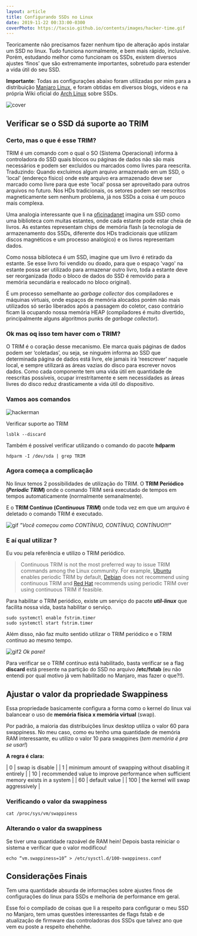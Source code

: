 ```yaml
---
layout: article
title: Configurando SSDs no Linux
date: 2019-11-22 00:33:00-0300
coverPhoto: https://tacsio.github.io/contents/images/hacker-time.gif
---
```


Teoricamente não precisamos fazer nenhum tipo de alteração após instalar um SSD no linux. Tudo funciona normalmente, e bem mais rápido, inclusive.  Porém, estudando melhor como funcionam os SSDs, existem diversos ajustes ‘finos’ que são extremamente importantes, sobretudo para estender a vida útil do seu SSD.

**Importante**: Todas as configurações abaixo foram utilizadas por mim para a distribuição [Manjaro Linux](https://manjaro.org/), e foram obtidas em diversos blogs, vídeos e na própria Wiki oficial do [Arch Linux](https://wiki.archlinux.org/index.php/Solid_state_drive) sobre SSDs.  

![cover][cover]

## Verificar se o SSD dá suporte ao TRIM
	
### Certo, mas o que é esse TRIM?

TRIM é um comando com o qual o SO (Sistema Operacional) informa à controladora do SSD quais blocos ou páginas de dados não são mais necessários e podem ser excluídos ou marcados como livres para reescrita. Traduzindo: Quando excluímos algum arquivo armazenado em um SSD, o 'local' (endereço físico) onde este arquivo era armazenado deve ser marcado como livre para que este 'local' possa ser aproveitado para outros arquivos no futuro. Nos HDs tradicionais, os setores podem ser reescritos magneticamente sem nenhum problema, já nos SSDs a coisa é um pouco mais complexa.

Uma analogia interessante que li na [oficinadanet](https://www.oficinadanet.com.br/hardware/27926-o-que-e-trim-e-como-ativa-lo-em-seu-ssd) imagina um SSD como uma biblioteca com muitas estantes, onde cada estante pode estar cheia de livros. As estantes representam chips de memória flash (a tecnologia de armazenamento dos SSDs, diferente dos HDs tradicionais que utilizam discos magnéticos e um processo analógico) e os livros representam dados. 

Como nossa biblioteca é um SSD, imagine que um livro é retirado da estante. Se esse livro foi vendido ou doado, para que o espaço 'vago' na estante possa ser utilizado para armazenar outro livro, toda a estante deve ser reorganizada (todo o bloco de dados do SSD é removido para a memória secundária e realocado no bloco original). 

É um processo semelhante ao *garbage collector* dos compiladores e máquinas virtuais, onde espaços de memória alocados porém não mais utilizados só serão liberados após a passagem do coletor, caso contrário ficam lá ocupando nossa memória HEAP (compiladores é muito divertido, principalmente alguns algoritmos punks de *garbage collector*).

### Ok mas oq isso tem haver com o TRIM?

O TRIM é o coração desse mecanismo. Ele marca quais páginas de dados podem ser ‘coletadas’, ou seja, se ninguém informa ao SSD que determinada página de dados está livre, ele jamais irá ‘reescrever’ naquele local, e sempre utilizará as áreas vazias do disco para escrever novos dados. Como cada componente tem uma vida útil em quantidade de reescritas possíveis, ocupar irrestritamente e sem necessidades as áreas livres do disco reduz drasticamente a vida útil do dispositivo.

### Vamos aos comandos

![hackerman][hackerman]

Verificar suporte ao TRIM
```
lsblk --discard
```

Também é possível verificar utilizando o comando do pacote **hdparm**
```
hdparm -I /dev/sda | grep TRIM
``` 

### Agora começa a complicação

No linux temos 2 possibilidades de utilização do TRIM. 
O **TRIM Periódico (*Periodic TRIM*)** onde o comando TRIM será executado de tempos em tempos automaticamente (normalmente semanalmente). 

E o **TRIM Contínuo (*Continuous TRIM*)** onde toda vez em que um arquivo é deletado o comando TRIM é executado. 

![gif][gif] 
*"Você começou como CONTÍNUO, CONTÍNUO, CONTÍNUO!!!"*

### E aí qual utilizar ?

Eu vou pela referência e utilizo o TRIM periódico. 

> Continuous TRIM is not the most preferred way to issue TRIM commands among the Linux community. 
> For example, [Ubuntu]((https://askubuntu.com/questions/1034169/is-trim-enabled-on-my-ubuntu-18-04-installation)) enables periodic TRIM by default, 
> [Debian](https://wiki.debian.org/SSDOptimization#Mounting_SSD_filesystems) does not recommend using continuous TRIM and 
> [Red Hat](https://access.redhat.com/documentation/en-US/Red_Hat_Enterprise_Linux/7/html/Storage_Administration_Guide/ch02s04.html) recommends using periodic TRIM over using continuous TRIM if feasible.

Para habilitar o TRIM periódico, existe um serviço do pacote ***util-linux*** que facilita nossa vida, basta habilitar o serviço.

```
sudo systemctl enable fstrim.timer
sudo systemctl start fstrim.timer
```

Além disso, não faz muito sentido utilizar o TRIM periódico e o TRIM contínuo ao mesmo tempo. 

![gif2][gif2] 
*Ok parei!*

Para verificar se o TRIM contínuo está habilitado, basta verificar se a flag **discard** está presente na partição do SSD no arquivo **/etc/fstab** (eu não entendi por qual motivo já vem habilitado no Manjaro, mas fazer o que?!).

## Ajustar o valor da propriedade Swappiness

Essa propriedade basicamente configura a forma como o kernel do linux vai balancear o uso de **memória física x memória virtual** (swap). 

Por padrão, a maioria das distribuições linux desktop utiliza o valor 60 para swappiness. No meu caso, como eu tenho uma quantidade de memória RAM interessante, eu utilizo o valor 10 para swappines (*tem memória é pra se usar!*)

**A regra é clara:** 

| 0   | swap is disable                                                                    |
| 1   | minimum amount of swapping without disabling it entirely                           |
| 10  | recommended value to improve performance when sufficient memory exists in a system |
| 60  | default value                                                                      |
| 100 | the kernel will swap aggressively                                                  |


### Verificando o valor da swappiness

```
cat /proc/sys/vm/swappiness
```

### Alterando o valor da swappiness 

Se tiver uma quantidade razoável de RAM hein!
Depois basta reiniciar o sistema e verificar que o valor modificou!

```
echo “vm.swappiness=10” > /etc/sysctl.d/100-swappiness.conf
```

## Considerações Finais

Tem uma quantidade absurda de informações sobre ajustes finos de configurações do linux para SSDs e melhoria de performance em geral. 

Esse foi o compilado de coisas que li a respeito para configurar o meu SSD no Manjaro, tem umas questões interessantes de flags fstab e de atualização de firmware das controladoras dos SSDs que talvez ano que vem eu poste a respeito ehehehhe.  



[cover]: https://tacsio.github.io/contents/images/2019/manjaro.png
[gif]: https://tacsio.github.io/contents/images/2019/continuo.gif	
[gif2]: https://tacsio.github.io/contents/images/2019/continuo2.gif	
[hackerman]: https://tacsio.github.io/contents/images/hacker.gif